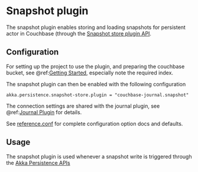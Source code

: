 # Snapshot plugin

The snapshot plugin enables storing and loading snapshots for persistent actor in Couchbase (through the 
[Snapshot store plugin API](https://doc.akka.io/docs/akka/current/persistence-journals.html#snapshot-store-plugin-api).


## Configuration 
For setting up the project to use the plugin, and preparing the couchbase bucket, see @ref:[Getting Started](getting-started.md),
especially note the required index.

The snapshot plugin can then be enabled with the following configuration

```hocon
akka.persistence.snapshot-store.plugin = "couchbase-journal.snapshot"
```

The connection settings are shared with the journal plugin, see @ref:[Journal Plugin](journal.md) for details.

See [reference.conf](https://github.com/akka/akka-persistence-couchbase/blob/master/core/src/main/resources/reference.conf) 
for complete configuration option docs and defaults.

## Usage

The snapshot plugin is used whenever a snapshot write is triggered through the 
[Akka Persistence APIs](https://doc.akka.io/docs/akka/current/persistence.html#snapshots)
 
